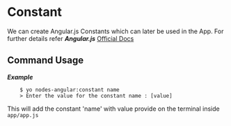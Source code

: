 Constant
============
We can create Angular.js Constants which can later be used in the App. For further details refer ***Angular.js*** 
[Official Docs](http://docs.angularjs.org/api/AUTO.$provide)



Command Usage
-------

***Example***

```
    $ yo nodes-angular:constant name
    > Enter the value for the constant name : [value]
```

This will add the constant 'name' with value provide on the terminal inside `app/app.js`
